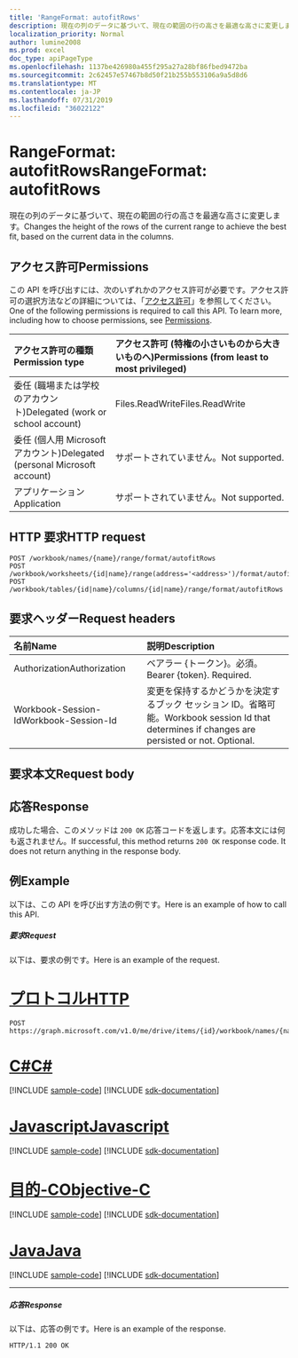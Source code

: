 ```yaml
---
title: 'RangeFormat: autofitRows'
description: 現在の列のデータに基づいて、現在の範囲の行の高さを最適な高さに変更します。
localization_priority: Normal
author: lumine2008
ms.prod: excel
doc_type: apiPageType
ms.openlocfilehash: 1137be426980a455f295a27a28bf86fbed9472ba
ms.sourcegitcommit: 2c62457e57467b8d50f21b255b553106a9a5d8d6
ms.translationtype: MT
ms.contentlocale: ja-JP
ms.lasthandoff: 07/31/2019
ms.locfileid: "36022122"
---
```

# <a name="rangeformat-autofitrows"></a><span data-ttu-id="5aa09-103">RangeFormat: autofitRows</span><span class="sxs-lookup"><span data-stu-id="5aa09-103">RangeFormat: autofitRows</span></span>

<span data-ttu-id="5aa09-104">現在の列のデータに基づいて、現在の範囲の行の高さを最適な高さに変更します。</span><span class="sxs-lookup"><span data-stu-id="5aa09-104">Changes the height of the rows of the current range to achieve the best fit, based on the current data in the columns.</span></span>
## <a name="permissions"></a><span data-ttu-id="5aa09-105">アクセス許可</span><span class="sxs-lookup"><span data-stu-id="5aa09-105">Permissions</span></span>
<span data-ttu-id="5aa09-p101">この API を呼び出すには、次のいずれかのアクセス許可が必要です。アクセス許可の選択方法などの詳細については、「[アクセス許可](/graph/permissions-reference)」を参照してください。</span><span class="sxs-lookup"><span data-stu-id="5aa09-p101">One of the following permissions is required to call this API. To learn more, including how to choose permissions, see [Permissions](/graph/permissions-reference).</span></span>

|<span data-ttu-id="5aa09-108">アクセス許可の種類</span><span class="sxs-lookup"><span data-stu-id="5aa09-108">Permission type</span></span>      | <span data-ttu-id="5aa09-109">アクセス許可 (特権の小さいものから大きいものへ)</span><span class="sxs-lookup"><span data-stu-id="5aa09-109">Permissions (from least to most privileged)</span></span>              |
|:--------------------|:---------------------------------------------------------|
|<span data-ttu-id="5aa09-110">委任 (職場または学校のアカウント)</span><span class="sxs-lookup"><span data-stu-id="5aa09-110">Delegated (work or school account)</span></span> | <span data-ttu-id="5aa09-111">Files.ReadWrite</span><span class="sxs-lookup"><span data-stu-id="5aa09-111">Files.ReadWrite</span></span>    |
|<span data-ttu-id="5aa09-112">委任 (個人用 Microsoft アカウント)</span><span class="sxs-lookup"><span data-stu-id="5aa09-112">Delegated (personal Microsoft account)</span></span> | <span data-ttu-id="5aa09-113">サポートされていません。</span><span class="sxs-lookup"><span data-stu-id="5aa09-113">Not supported.</span></span>    |
|<span data-ttu-id="5aa09-114">アプリケーション</span><span class="sxs-lookup"><span data-stu-id="5aa09-114">Application</span></span> | <span data-ttu-id="5aa09-115">サポートされていません。</span><span class="sxs-lookup"><span data-stu-id="5aa09-115">Not supported.</span></span> |

## <a name="http-request"></a><span data-ttu-id="5aa09-116">HTTP 要求</span><span class="sxs-lookup"><span data-stu-id="5aa09-116">HTTP request</span></span>
<!-- { "blockType": "ignored" } -->
```http
POST /workbook/names/{name}/range/format/autofitRows
POST /workbook/worksheets/{id|name}/range(address='<address>')/format/autofitRows
POST /workbook/tables/{id|name}/columns/{id|name}/range/format/autofitRows

```
## <a name="request-headers"></a><span data-ttu-id="5aa09-117">要求ヘッダー</span><span class="sxs-lookup"><span data-stu-id="5aa09-117">Request headers</span></span>
| <span data-ttu-id="5aa09-118">名前</span><span class="sxs-lookup"><span data-stu-id="5aa09-118">Name</span></span>       | <span data-ttu-id="5aa09-119">説明</span><span class="sxs-lookup"><span data-stu-id="5aa09-119">Description</span></span>|
|:---------------|:----------|
| <span data-ttu-id="5aa09-120">Authorization</span><span class="sxs-lookup"><span data-stu-id="5aa09-120">Authorization</span></span>  | <span data-ttu-id="5aa09-p102">ベアラー {トークン}。必須。</span><span class="sxs-lookup"><span data-stu-id="5aa09-p102">Bearer {token}. Required.</span></span> |
| <span data-ttu-id="5aa09-123">Workbook-Session-Id</span><span class="sxs-lookup"><span data-stu-id="5aa09-123">Workbook-Session-Id</span></span>  | <span data-ttu-id="5aa09-p103">変更を保持するかどうかを決定するブック セッション ID。省略可能。</span><span class="sxs-lookup"><span data-stu-id="5aa09-p103">Workbook session Id that determines if changes are persisted or not. Optional.</span></span>|

## <a name="request-body"></a><span data-ttu-id="5aa09-126">要求本文</span><span class="sxs-lookup"><span data-stu-id="5aa09-126">Request body</span></span>

## <a name="response"></a><span data-ttu-id="5aa09-127">応答</span><span class="sxs-lookup"><span data-stu-id="5aa09-127">Response</span></span>

<span data-ttu-id="5aa09-p104">成功した場合、このメソッドは `200 OK` 応答コードを返します。応答本文には何も返されません。</span><span class="sxs-lookup"><span data-stu-id="5aa09-p104">If successful, this method returns `200 OK` response code. It does not return anything in the response body.</span></span>

## <a name="example"></a><span data-ttu-id="5aa09-130">例</span><span class="sxs-lookup"><span data-stu-id="5aa09-130">Example</span></span>
<span data-ttu-id="5aa09-131">以下は、この API を呼び出す方法の例です。</span><span class="sxs-lookup"><span data-stu-id="5aa09-131">Here is an example of how to call this API.</span></span>
##### <a name="request"></a><span data-ttu-id="5aa09-132">要求</span><span class="sxs-lookup"><span data-stu-id="5aa09-132">Request</span></span>
<span data-ttu-id="5aa09-133">以下は、要求の例です。</span><span class="sxs-lookup"><span data-stu-id="5aa09-133">Here is an example of the request.</span></span>

# <a name="httptabhttp"></a>[<span data-ttu-id="5aa09-134">プロトコル</span><span class="sxs-lookup"><span data-stu-id="5aa09-134">HTTP</span></span>](#tab/http)
<!-- {
  "blockType": "request",
  "name": "rangeformat_autofitrows"
}-->
```http
POST https://graph.microsoft.com/v1.0/me/drive/items/{id}/workbook/names/{name}/range/format/autofitRows
```
# <a name="ctabcsharp"></a>[<span data-ttu-id="5aa09-135">C#</span><span class="sxs-lookup"><span data-stu-id="5aa09-135">C#</span></span>](#tab/csharp)
[!INCLUDE [sample-code](../includes/snippets/csharp/rangeformat-autofitrows-csharp-snippets.md)]
[!INCLUDE [sdk-documentation](../includes/snippets/snippets-sdk-documentation-link.md)]

# <a name="javascripttabjavascript"></a>[<span data-ttu-id="5aa09-136">Javascript</span><span class="sxs-lookup"><span data-stu-id="5aa09-136">Javascript</span></span>](#tab/javascript)
[!INCLUDE [sample-code](../includes/snippets/javascript/rangeformat-autofitrows-javascript-snippets.md)]
[!INCLUDE [sdk-documentation](../includes/snippets/snippets-sdk-documentation-link.md)]

# <a name="objective-ctabobjc"></a>[<span data-ttu-id="5aa09-137">目的-C</span><span class="sxs-lookup"><span data-stu-id="5aa09-137">Objective-C</span></span>](#tab/objc)
[!INCLUDE [sample-code](../includes/snippets/objc/rangeformat-autofitrows-objc-snippets.md)]
[!INCLUDE [sdk-documentation](../includes/snippets/snippets-sdk-documentation-link.md)]

# <a name="javatabjava"></a>[<span data-ttu-id="5aa09-138">Java</span><span class="sxs-lookup"><span data-stu-id="5aa09-138">Java</span></span>](#tab/java)
[!INCLUDE [sample-code](../includes/snippets/java/rangeformat-autofitrows-java-snippets.md)]
[!INCLUDE [sdk-documentation](../includes/snippets/snippets-sdk-documentation-link.md)]

---


##### <a name="response"></a><span data-ttu-id="5aa09-139">応答</span><span class="sxs-lookup"><span data-stu-id="5aa09-139">Response</span></span>
<span data-ttu-id="5aa09-140">以下は、応答の例です。</span><span class="sxs-lookup"><span data-stu-id="5aa09-140">Here is an example of the response.</span></span> 
<!-- {
  "blockType": "response",
  "truncated": true
} -->
```http
HTTP/1.1 200 OK
```

<!-- uuid: 8fcb5dbc-d5aa-4681-8e31-b001d5168d79
2015-10-25 14:57:30 UTC -->
<!-- {
  "type": "#page.annotation",
  "description": "RangeFormat: autofitRows",
  "keywords": "",
  "section": "documentation",
  "tocPath": "",
  "suppressions": [
  ]
}-->

